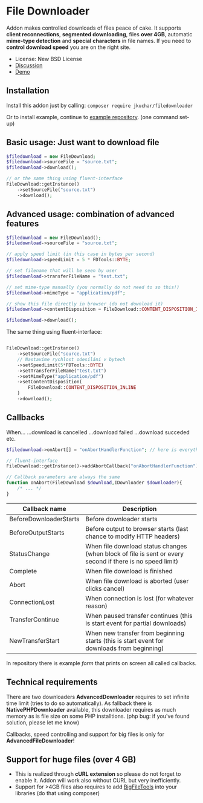 File Downloader
===============

Addon makes controlled downloads of files peace of cake. It supports **client reconnections**, **segmented downloading**, files **over 4GB**, automatic **mime-type detection** and **special characters** in file names. If you need to **control download speed** you are on the right site.

- License: New BSD License
- [Discussion](http://forum.nette.org/cs/1952-addon-file-downloader-file-downloader)
- [Demo](http://filedownloader.projekty.mujserver.net/demo/)


Installation
------------

Install this addon just by calling:
	`composer require jkuchar/filedownloader`

Or to install example, continue to [example repository](https://github.com/jkuchar/FileDownloader-example). (one command set-up)


## Basic usage: Just want to download file ##


```php
$filedownload = new FileDownload;
$filedownload->sourceFile = "source.txt";
$filedownload->download();

// or the same thing using fluent-interface
FileDownload::getInstance()
	->setSourceFile("source.txt")
	->download();

```

Advanced usage: combination of advanced features
------------------------------------------------



```php
$filedownload = new FileDownload();
$filedownload->sourceFile = "source.txt";

// apply speed limit (in this case in bytes per second)
$filedownload->speedLimit = 5 * FDTools::BYTE;

// set filename that will be seen by user
$filedownload->transferFileName = "test.txt";

// set mime-type manually (you normally do not need to so this!)
$filedownload->mimeType = "application/pdf";

// show this file directly in browser (do not download it)
$filedownload->contentDisposition =	FileDownload::CONTENT_DISPOSITION_INLINE;

$filedownload->download();
```

The same thing using fluent-interface:
```php

FileDownload::getInstance()
	->setSourceFile("source.txt")
	// Nastavíme rychlost odesílání v bytech
	->setSpeedLimit(5*FDTools::BYTE)
	->setTransferFileName("test.txt")
	->setMimeType("application/pdf")
	->setContentDisposition(
		FileDownload::CONTENT_DISPOSITION_INLINE
	)
	->download();

```

Callbacks
---------

When... ...download is cancelled ...download failed ...download succeded etc.

```php
$filedownload->onAbort[] = "onAbortHandlerFunction"; // here is everything callable accepted

// fluent-interface
FileDownload::getInstance()->addAbortCallback("onAbortHandlerFunction")

// Callback parameters are always the same
function onAbort(FileDownload $download,IDownloader $downloader){
	/* ... */
}
```


| Callback name          | Description
|------------------------|----------------------------
| BeforeDownloaderStarts | Before downloader starts
| BeforeOutputStarts     | Before output to browser starts (last chance to modify HTTP headers)
| StatusChange           | When file download status changes (when block of file is sent or every second if there is no speed limit)
| Complete               | When file download is finished
| Abort                  | When file download is aborted (user clicks cancel)
| ConnectionLost         | When connection is lost (for whatever reason)
| TransferContinue       | When paused transfer continues (this is start event for partial downloads)
| NewTransferStart       | When new transfer from beginning starts (this is start event for downloads from beginning)


In repository there is example *form* that prints on screen all called callbacks.


Technical requirements
----------------------

There are two downloaders **AdvancedDownloader** requires to set infinite time limit (tries to do so automatically). As fallback there is **NativePHPDownloader** available, this downloader requires as much memory as is file size on some PHP installtions. (php bug: if you've found solution, please let me know)


Callbacks, speed controlling and support for big files is only for **AdvancedFileDownloader**!


Support for huge files (over 4 GB)
----------------------

- This is realized through **cURL extension** so please do not forget to enable it. Addon will work also without CURL but very inefficiently.
- Support for >4GB files also requires to add [BigFileTools](https://github.com/jkuchar/BigFileTools) into your libraries (do that using composer)



